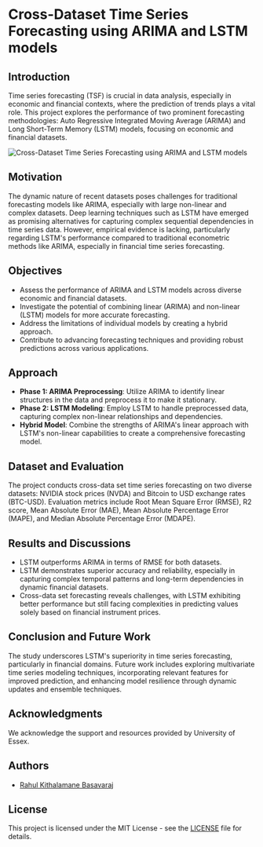 # Cross-Dataset Time Series Forecasting using ARIMA and LSTM models

## Introduction

Time series forecasting (TSF) is crucial in data analysis, especially in economic and financial contexts, where the prediction of trends plays a vital role. This project explores the performance of two prominent forecasting methodologies: Auto Regressive Integrated Moving Average (ARIMA) and Long Short-Term Memory (LSTM) models, focusing on economic and financial datasets.

![Cross-Dataset Time Series Forecasting using ARIMA and LSTM models]([TSF.png])

## Motivation

The dynamic nature of recent datasets poses challenges for traditional forecasting models like ARIMA, especially with large non-linear and complex datasets. Deep learning techniques such as LSTM have emerged as promising alternatives for capturing complex sequential dependencies in time series data. However, empirical evidence is lacking, particularly regarding LSTM's performance compared to traditional econometric methods like ARIMA, especially in financial time series forecasting.

## Objectives

- Assess the performance of ARIMA and LSTM models across diverse economic and financial datasets.
- Investigate the potential of combining linear (ARIMA) and non-linear (LSTM) models for more accurate forecasting.
- Address the limitations of individual models by creating a hybrid approach.
- Contribute to advancing forecasting techniques and providing robust predictions across various applications.

## Approach

- **Phase 1: ARIMA Preprocessing**: Utilize ARIMA to identify linear structures in the data and preprocess it to make it stationary.
- **Phase 2: LSTM Modeling**: Employ LSTM to handle preprocessed data, capturing complex non-linear relationships and dependencies.
- **Hybrid Model**: Combine the strengths of ARIMA's linear approach with LSTM's non-linear capabilities to create a comprehensive forecasting model.

## Dataset and Evaluation

The project conducts cross-data set time series forecasting on two diverse datasets: NVIDIA stock prices (NVDA) and Bitcoin to USD exchange rates (BTC-USD). Evaluation metrics include Root Mean Square Error (RMSE), R2 score, Mean Absolute Error (MAE), Mean Absolute Percentage Error (MAPE), and Median Absolute Percentage Error (MDAPE).

## Results and Discussions

- LSTM outperforms ARIMA in terms of RMSE for both datasets.
- LSTM demonstrates superior accuracy and reliability, especially in capturing complex temporal patterns and long-term dependencies in dynamic financial datasets.
- Cross-data set forecasting reveals challenges, with LSTM exhibiting better performance but still facing complexities in predicting values solely based on financial instrument prices.

## Conclusion and Future Work

The study underscores LSTM's superiority in time series forecasting, particularly in financial domains. Future work includes exploring multivariate time series modeling techniques, incorporating relevant features for improved prediction, and enhancing model resilience through dynamic updates and ensemble techniques.

## Acknowledgments

We acknowledge the support and resources provided by University of Essex.

## Authors

- [Rahul Kithalamane Basavaraj]([link-to-author-1-github-profile](https://github.com/RahulKB31))

## License

This project is licensed under the MIT License - see the [LICENSE](LICENSE) file for details.

